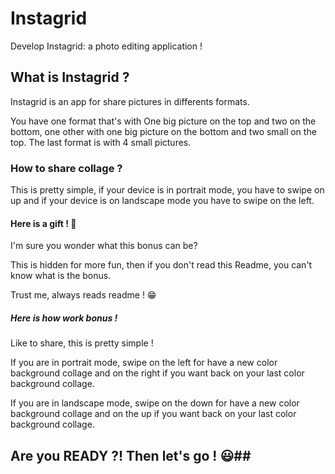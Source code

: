 # Instagrid
Develop Instagrid: a photo editing application !

## What is Instagrid ? ##

Instagrid is an app for share pictures in differents formats.

You have one format that's with One big picture on the top and two on the bottom, one other with one big picture on the bottom and two small on the top. The last format is with 4 small pictures.

### How to share collage ? ###

This is pretty simple, if your device is in portrait mode, you have to swipe on up and if your device is on landscape mode you have to swipe on the left.

#### Here is a gift ! 🙂 ####

I'm sure you wonder what this bonus can be?

This is hidden for more fun, then if you don't read this Readme, you can't know what is the bonus.

Trust me, always reads readme ! 😁

##### Here is how work bonus ! #####

Like to share, this is pretty simple ! 

If you are in portrait mode, swipe on the left for have a new color background collage and on the right if you want back on your last color background collage.

If you are in landscape mode, swipe on the down for have a new color background collage and on the up if you want back on your last color background collage.

## Are you READY ?! Then let's go ! 😃##